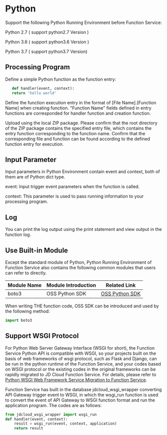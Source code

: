 # Python

Support the following Python Running Environment before Function Service:

Python 2.7 ( support python2.7 Version )

Python 3.6 ( support python3.6 Version )

Python 3.7 ( support python3.7 Version)

## Processing Program

Define a simple Python function as the function entry:

```Python
   def handler(event, context):
   return 'hello world'
```

Define the function execution entry in the format of [File Name].[Function Name] when creating function. "Function Name" fields defined in entry functions are corresponded for handler function and creation function.

Upload using the local ZIP package. Please confirm that the root directory of the ZIP package contains the specified entry file, which contains the entry function corresponding to the function name. Confirm that the corresponding file and function can be found according to the defined function entry for execution.

   
## Input Parameter
Input parameters in Python Environment contain event and context, both of them are of Python dict type.

event:  Input trigger event parameters when the function is called.

context:  This parameter is used to pass running information to your processing program.


## Log

You can print the log output using the print statement and view output in the function log.




## Use Built-in Module

Except the standard module of Python, Python Running Environment of Function Service also contains the following common modules that users can refer to directly.

| Module Name |Module Introduction | Related Link |
| ------ | ------ | ----- |
| boto3 | OSS Python SDK | [ OSS Python SDK](https://docs.jdcloud.com/en/object-storage-service/sdk-python) |  

When writing THE function code, OSS SDK can be introduced and used by the following method:
```Python
import boto3
```
 
## Support WSGI Protocol
For Python Web Server Gateway Interface (WSGI for short), the Function Service Python API is compatible with WSGI, so your projects built on the basis of web frameworks of wsgi protocol, such as Flask and Django, can be run in the python runtime of the Function Service, and your codes based on WSGI protocol or the existing codes in the original frameworks can be rapidly migrated to JD Cloud Function Service. For details, please refer to [Python WSGI Web Framework Service Migration to Function Service](../../use-cases/wsgi.md).

Function Service has built in the database jdcloud_wsgi_wrapper converting API Gateway trigger event to WSGI, in which the wsgi_run function is used to convert the event of API Gateway to WSGI function format and run the application program. The codes are as follows:

```Python
from jdcloud_wsgi_wrapper import wsgi_run
def handler(event, context):
    result = wsgi_run(event, context, application)
    return result
```
